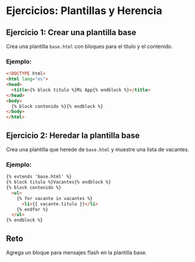 # Ejercicios: Plantillas y Herencia

## Ejercicio 1: Crear una plantilla base
Crea una plantilla `base.html` con bloques para el título y el contenido.

### Ejemplo:
```html
<!DOCTYPE html>
<html lang="es">
<head>
  <title>{% block titulo %}Mi App{% endblock %}</title>
</head>
<body>
  {% block contenido %}{% endblock %}
</body>
</html>
```

## Ejercicio 2: Heredar la plantilla base
Crea una plantilla que herede de `base.html` y muestre una lista de vacantes.

### Ejemplo:
```html
{% extends 'base.html' %}
{% block titulo %}Vacantes{% endblock %}
{% block contenido %}
  <ul>
    {% for vacante in vacantes %}
      <li>{{ vacante.titulo }}</li>
    {% endfor %}
  </ul>
{% endblock %}
```

## Reto
Agrega un bloque para mensajes flash en la plantilla base.
